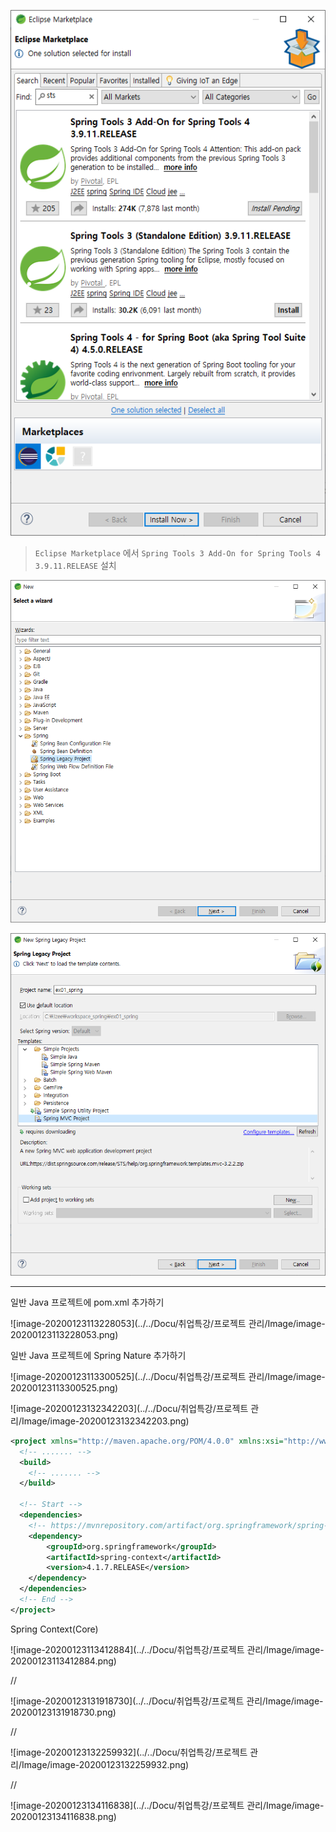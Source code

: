 ![image-20200121134225713](Image/image-20200121134225713.png)

> `Eclipse Marketplace` 에서 `Spring Tools 3 Add-On for Spring Tools 4 3.9.11.RELEASE` 설치

![image-20200121135429444](Image/image-20200121135429444.png)

![image-20200121135442296](Image/image-20200121135442296.png)





---



일반 Java 프로젝트에 pom.xml 추가하기

![image-20200123113228053](../../Docu/취업특강/프로젝트 관리/Image/image-20200123113228053.png)



일반 Java 프로젝트에 Spring Nature 추가하기

![image-20200123113300525](../../Docu/취업특강/프로젝트 관리/Image/image-20200123113300525.png)



![image-20200123132342203](../../Docu/취업특강/프로젝트 관리/Image/image-20200123132342203.png)

```xml
<project xmlns="http://maven.apache.org/POM/4.0.0" xmlns:xsi="http://www.w3.org/2001/XMLSchema-instance" xsi:schemaLocation="http://maven.apache.org/POM/4.0.0 https://maven.apache.org/xsd/maven-4.0.0.xsd">
  <!-- ....... -->
  <build>
	<!-- ....... -->
  </build>
  
  <!-- Start -->
  <dependencies>
  	<!-- https://mvnrepository.com/artifact/org.springframework/spring-context -->
	<dependency>
    	<groupId>org.springframework</groupId>
    	<artifactId>spring-context</artifactId>
    	<version>4.1.7.RELEASE</version>
	</dependency>
  </dependencies>
  <!-- End -->
</project>
```





Spring Context(Core)

![image-20200123113412884](../../Docu/취업특강/프로젝트 관리/Image/image-20200123113412884.png)



//

![image-20200123131918730](../../Docu/취업특강/프로젝트 관리/Image/image-20200123131918730.png)

//

![image-20200123132259932](../../Docu/취업특강/프로젝트 관리/Image/image-20200123132259932.png)



//

![image-20200123134116838](../../Docu/취업특강/프로젝트 관리/Image/image-20200123134116838.png)




